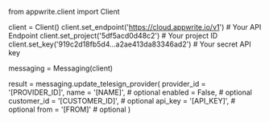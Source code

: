 from appwrite.client import Client

client = Client()
client.set_endpoint('https://cloud.appwrite.io/v1') # Your API Endpoint
client.set_project('5df5acd0d48c2') # Your project ID
client.set_key('919c2d18fb5d4...a2ae413da83346ad2') # Your secret API key

messaging = Messaging(client)

result = messaging.update_telesign_provider(
    provider_id = '[PROVIDER_ID]',
    name = '[NAME]', # optional
    enabled = False, # optional
    customer_id = '[CUSTOMER_ID]', # optional
    api_key = '[API_KEY]', # optional
    from = '[FROM]' # optional
)
